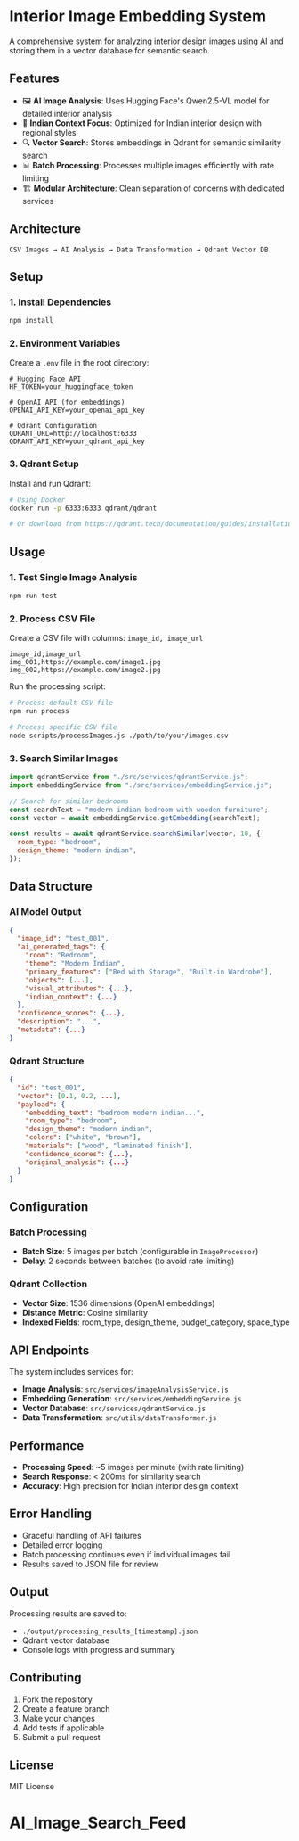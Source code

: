 # Interior Image Embedding System

A comprehensive system for analyzing interior design images using AI and storing them in a vector database for semantic search.

## Features

- 🖼️ **AI Image Analysis**: Uses Hugging Face's Qwen2.5-VL model for detailed interior analysis
- 🎯 **Indian Context Focus**: Optimized for Indian interior design with regional styles
- 🔍 **Vector Search**: Stores embeddings in Qdrant for semantic similarity search
- 📊 **Batch Processing**: Processes multiple images efficiently with rate limiting
- 🏗️ **Modular Architecture**: Clean separation of concerns with dedicated services

## Architecture

```
CSV Images → AI Analysis → Data Transformation → Qdrant Vector DB
```

## Setup

### 1. Install Dependencies

```bash
npm install
```

### 2. Environment Variables

Create a `.env` file in the root directory:

```env
# Hugging Face API
HF_TOKEN=your_huggingface_token

# OpenAI API (for embeddings)
OPENAI_API_KEY=your_openai_api_key

# Qdrant Configuration
QDRANT_URL=http://localhost:6333
QDRANT_API_KEY=your_qdrant_api_key
```

### 3. Qdrant Setup

Install and run Qdrant:

```bash
# Using Docker
docker run -p 6333:6333 qdrant/qdrant

# Or download from https://qdrant.tech/documentation/guides/installation/
```

## Usage

### 1. Test Single Image Analysis

```bash
npm run test
```

### 2. Process CSV File

Create a CSV file with columns: `image_id, image_url`

```csv
image_id,image_url
img_001,https://example.com/image1.jpg
img_002,https://example.com/image2.jpg
```

Run the processing script:

```bash
# Process default CSV file
npm run process

# Process specific CSV file
node scripts/processImages.js ./path/to/your/images.csv
```

### 3. Search Similar Images

```javascript
import qdrantService from "./src/services/qdrantService.js";
import embeddingService from "./src/services/embeddingService.js";

// Search for similar bedrooms
const searchText = "modern indian bedroom with wooden furniture";
const vector = await embeddingService.getEmbedding(searchText);

const results = await qdrantService.searchSimilar(vector, 10, {
  room_type: "bedroom",
  design_theme: "modern indian",
});
```

## Data Structure

### AI Model Output

```json
{
  "image_id": "test_001",
  "ai_generated_tags": {
    "room": "Bedroom",
    "theme": "Modern Indian",
    "primary_features": ["Bed with Storage", "Built-in Wardrobe"],
    "objects": [...],
    "visual_attributes": {...},
    "indian_context": {...}
  },
  "confidence_scores": {...},
  "description": "...",
  "metadata": {...}
}
```

### Qdrant Structure

```json
{
  "id": "test_001",
  "vector": [0.1, 0.2, ...],
  "payload": {
    "embedding_text": "bedroom modern indian...",
    "room_type": "bedroom",
    "design_theme": "modern indian",
    "colors": ["white", "brown"],
    "materials": ["wood", "laminated finish"],
    "confidence_scores": {...},
    "original_analysis": {...}
  }
}
```

## Configuration

### Batch Processing

- **Batch Size**: 5 images per batch (configurable in `ImageProcessor`)
- **Delay**: 2 seconds between batches (to avoid rate limiting)

### Qdrant Collection

- **Vector Size**: 1536 dimensions (OpenAI embeddings)
- **Distance Metric**: Cosine similarity
- **Indexed Fields**: room_type, design_theme, budget_category, space_type

## API Endpoints

The system includes services for:

- **Image Analysis**: `src/services/imageAnalysisService.js`
- **Embedding Generation**: `src/services/embeddingService.js`
- **Vector Database**: `src/services/qdrantService.js`
- **Data Transformation**: `src/utils/dataTransformer.js`

## Performance

- **Processing Speed**: ~5 images per minute (with rate limiting)
- **Search Response**: < 200ms for similarity search
- **Accuracy**: High precision for Indian interior design context

## Error Handling

- Graceful handling of API failures
- Detailed error logging
- Batch processing continues even if individual images fail
- Results saved to JSON file for review

## Output

Processing results are saved to:

- `./output/processing_results_[timestamp].json`
- Qdrant vector database
- Console logs with progress and summary

## Contributing

1. Fork the repository
2. Create a feature branch
3. Make your changes
4. Add tests if applicable
5. Submit a pull request

## License

MIT License
# AI_Image_Search_Feed
